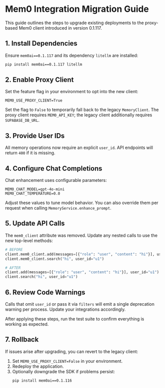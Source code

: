 # Mem0 Integration Migration Guide

This guide outlines the steps to upgrade existing deployments to the proxy-based
Mem0 client introduced in version 0.1.117.

## 1. Install Dependencies
Ensure `mem0ai==0.1.117` and its dependency `litellm` are installed:

```bash
pip install mem0ai==0.1.117 litellm
```

## 2. Enable Proxy Client
Set the feature flag in your environment to opt into the new client:

```
MEM0_USE_PROXY_CLIENT=True
```

Set the flag to `False` to temporarily fall back to the legacy `MemoryClient`.
The proxy client requires `MEM0_API_KEY`; the legacy client additionally
requires `SUPABASE_DB_URL`.

## 3. Provide User IDs
All memory operations now require an explicit `user_id`. API endpoints will
return `400` if it is missing.

## 4. Configure Chat Completions
Chat enhancement uses configurable parameters:

```
MEM0_CHAT_MODEL=gpt-4o-mini
MEM0_CHAT_TEMPERATURE=0.0
```

Adjust these values to tune model behavior. You can also override them per
request when calling `MemoryService.enhance_prompt`.

## 5. Update API Calls
The `mem0_client` attribute was removed. Update any nested calls to use the new
top-level methods:

```python
# BEFORE
client.mem0_client.add(messages=[{"role": "user", "content": "hi"}], user_id="u1")
client.mem0_client.search("hi", user_id="u1")

# AFTER
client.add(messages=[{"role": "user", "content": "hi"}], user_id="u1")
client.search("hi", user_id="u1")
```

## 6. Review Code Warnings
Calls that omit `user_id` or pass it via `filters` will emit a single
deprecation warning per process. Update your integrations accordingly.

After applying these steps, run the test suite to confirm everything is working
as expected.

## 7. Rollback

If issues arise after upgrading, you can revert to the legacy client:

1. Set `MEM0_USE_PROXY_CLIENT=False` in your environment.
2. Redeploy the application.
3. Optionally downgrade the SDK if problems persist:
   ```bash
   pip install mem0ai==0.1.116
   ```
